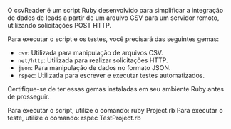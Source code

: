O csvReader é um script Ruby desenvolvido para simplificar a integração de dados de leads a partir de um arquivo CSV para um servidor remoto, utilizando solicitações POST HTTP.

Para executar o script e os testes, você precisará das seguintes gemas:

- `csv`: Utilizada para manipulação de arquivos CSV.
- `net/http`: Utilizada para realizar solicitações HTTP.
- `json`: Para manipulação de dados no formato JSON.
- `rspec`: Utilizada para escrever e executar testes automatizados.

Certifique-se de ter essas gemas instaladas em seu ambiente Ruby antes de prosseguir.

Para executar o script, utilize o comando: ruby Project.rb
Para executar o teste, utilize o comando: rspec TestProject.rb
